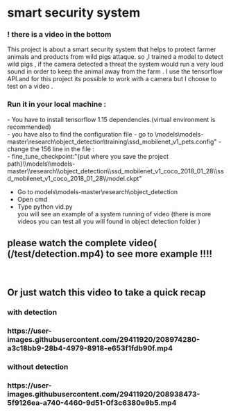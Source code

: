 # smart security system
<h3>! there is a video in the bottom</h3>
This project is about a smart security system that helps to protect farmer animals and products from wild pigs attaque.
so ,I trained a model to detect wild pigs , if the camera  detected a threat  the system would run a very loud sound in order to keep the animal away from the farm  .
I use the tensorflow API.and for this project its possible to work with a camera but I choose to test on a video .


<h3>Run it in your local machine :</h3>
- You have to install tensorflow 1.15 dependencies.(virtual environment is recommended)<br>
- you have also to find  the configuration  file
- go to \models\models-master\research\object_detection\training\ssd_mobilenet_v1_pets.config"
- change the 156 line  in the file :<br>
- fine_tune_checkpoint:"{put where you save the project path}\\models\\models-master\\research\\object_detection\\ssd_mobilenet_v1_coco_2018_01_28\\ssd_mobilenet_v1_coco_2018_01_28\\model.ckpt"
   
- Go to models\models-master\research\object_detection<br>
- Open cmd <br>
- Type python vid.py <br>
    you will see an example of a system running of video (there is more videos you can test all you will found in object detection folder )<br>
<h2>please watch the complete video( (/test/detection.mp4) to see more example !!!!</h2><br>
<h2>Or just watch this video to take a quick recap</h2>

<h3>with detection <h3>   
https://user-images.githubusercontent.com/29411920/208974280-a3c18bb9-28b4-4979-8918-e653f1fdb90f.mp4
<h3>without detection <h3>   
https://user-images.githubusercontent.com/29411920/208938473-5f9126ea-a740-4460-9d51-0f3c6380e9b5.mp4

